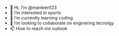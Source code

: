 - 👋 Hi, I’m @manleen123
- 👀 I’m interested in sports
- 🌱 I’m currently learning coding
- 💞️ I’m looking to collaborate on enginering tecnolgy
- 📫 How to reach me outlook

<!---
manleen123/manleen123 is a ✨ special ✨ repository because its `README.md` (this file) appears on your GitHub profile.
You can click the Preview link to take a look at your changes.
--->
